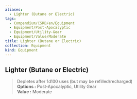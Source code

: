 ```yaml
---
aliases:
  - Lighter (Butane or Electric)
tags:
  - Compendium/CSRD/en/Equipment
  - Equipment/Post-Apocalyptic
  - Equipment/Utility-Gear
  - Equipment/Value/Moderate
title: Lighter (Butane or Electric)
collection: Equipment
kind: Equipment
---
```

## Lighter (Butane or Electric)  
  
>Depletes after 1d100 uses (but may be refilled/recharged)  
> **Options :** Post-Apocalyptic, Utility Gear  
> **Value :** Moderate